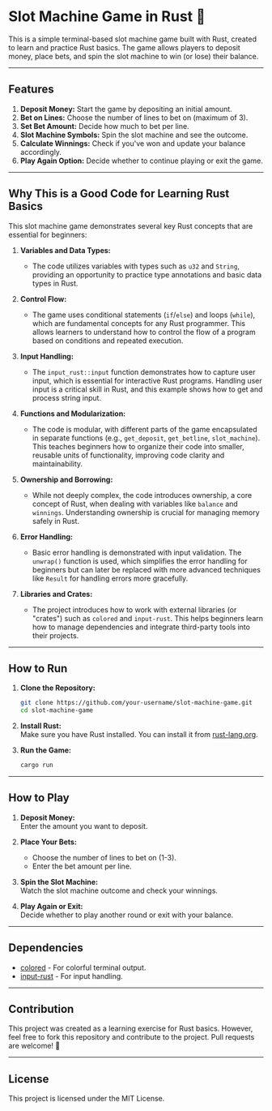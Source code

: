 # Slot Machine Game in Rust 🎰

This is a simple terminal-based slot machine game built with Rust, created to learn and practice Rust basics. The game allows players to deposit money, place bets, and spin the slot machine to win (or lose) their balance.

---

## Features
1. **Deposit Money:** Start the game by depositing an initial amount.
2. **Bet on Lines:** Choose the number of lines to bet on (maximum of 3).
3. **Set Bet Amount:** Decide how much to bet per line.
4. **Slot Machine Symbols:** Spin the slot machine and see the outcome.
5. **Calculate Winnings:** Check if you've won and update your balance accordingly.
6. **Play Again Option:** Decide whether to continue playing or exit the game.

---

## Why This is a Good Code for Learning Rust Basics
This slot machine game demonstrates several key Rust concepts that are essential for beginners:

1. **Variables and Data Types:**  
   - The code utilizes variables with types such as `u32` and `String`, providing an opportunity to practice type annotations and basic data types in Rust.

2. **Control Flow:**  
   - The game uses conditional statements (`if`/`else`) and loops (`while`), which are fundamental concepts for any Rust programmer. This allows learners to understand how to control the flow of a program based on conditions and repeated execution.

3. **Input Handling:**  
   - The `input_rust::input` function demonstrates how to capture user input, which is essential for interactive Rust programs. Handling user input is a critical skill in Rust, and this example shows how to get and process string input.

4. **Functions and Modularization:**  
   - The code is modular, with different parts of the game encapsulated in separate functions (e.g., `get_deposit`, `get_betline`, `slot_machine`). This teaches beginners how to organize their code into smaller, reusable units of functionality, improving code clarity and maintainability.

5. **Ownership and Borrowing:**  
   - While not deeply complex, the code introduces ownership, a core concept of Rust, when dealing with variables like `balance` and `winnings`. Understanding ownership is crucial for managing memory safely in Rust.

6. **Error Handling:**  
   - Basic error handling is demonstrated with input validation. The `unwrap()` function is used, which simplifies the error handling for beginners but can later be replaced with more advanced techniques like `Result` for handling errors more gracefully.

7. **Libraries and Crates:**  
   - The project introduces how to work with external libraries (or "crates") such as `colored` and `input-rust`. This helps beginners learn how to manage dependencies and integrate third-party tools into their projects.

---

## How to Run
1. **Clone the Repository:**
   ```bash
   git clone https://github.com/your-username/slot-machine-game.git
   cd slot-machine-game
   ```

2. **Install Rust:**  
   Make sure you have Rust installed. You can install it from [rust-lang.org](https://www.rust-lang.org/).

3. **Run the Game:**
   ```bash
   cargo run
   ```

---

## How to Play
1. **Deposit Money:**  
   Enter the amount you want to deposit.

2. **Place Your Bets:**  
   - Choose the number of lines to bet on (1-3).
   - Enter the bet amount per line.

3. **Spin the Slot Machine:**  
   Watch the slot machine outcome and check your winnings.

4. **Play Again or Exit:**  
   Decide whether to play another round or exit with your balance.

---

## Dependencies
- [colored](https://crates.io/crates/colored) - For colorful terminal output.
- [input-rust](https://crates.io/crates/input-rust) - For input handling.

---

## Contribution
This project was created as a learning exercise for Rust basics. However, feel free to fork this repository and contribute to the project. Pull requests are welcome! 🎉

---

## License
This project is licensed under the MIT License.
